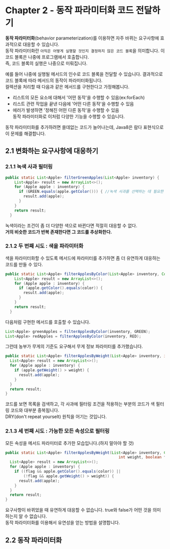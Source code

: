 # Chapter 2 - 동작 파라미터화 코드 전달하기
**동작 파라미터화**(behavior parameterization)를 이용하면 자주 바뀌는 요구사항에 효과적으로 대응할 수 있습니다.  
동작 파라미터화란 `아직은 어떻게 실행할 것인지 결정하지 않은 코드 블록`을 의미합니다. 이 코드 블록은 나중에 프로그램에서 호출합니다.  
즉, 코드 블록의 실행은 나중으로 미뤄집니다.  
  
예를 들어 나중에 실행될 메서드의 인수로 코드 블록을 전달할 수 있습니다. 결과적으로 코드 블록에 따라 메서드의 동작이 파라미터화됩니다.  
컬렉션을 처리할 때 다음과 같은 메서드를 구현한다고 가정해봅니다.  
- 리스트의 모든 요소에 대해서 '어떤 동작'을 수행할 수 있음(ex:forEach)    
- 리스트 관련 작업을 끝낸 다음에 '어떤 다른 동작'을 수행할 수 있음    
- 에러가 발생하면 '정해진 어떤 다른 동작'을 수행할 수 있음  
동작 파라미터화로 이처럼 다양한 기능을 수행할 수 있습니다.  
  
동작 파라미터화를 추가하려면 쓸데없는 코드가 늘어나는데, Java8은 람다 표현식으로 이 문제를 해결합니다.  

## 2.1 변화하는 요구사항에 대응하기
### 2.1.1 녹색 사과 필터링
```java
public static List<Apple> filterGreenApples(List<Apple> inventory) {
    List<Apple> result = new ArrayList<>();
    for (Apple apple : inventory) {
      if (GREEN.equals(apple.getColor())) { //녹색 사과를 선택하는 데 필요한 조건 
        result.add(apple);
      }
    }
    return result;
  }
```
녹색이라는 조건이 좀 더 다양한 색으로 바뀐다면 적절히 대응할 수 없다.  
**거의 비슷한 코드가 반복 존재한다면 그 코드를 추상화한다.**

### 2.1.2 두 번째 시도 : 색을 파라미터화
색을 파라미터화할 수 있도록 메서드에 파라미터를 추가하면 좀 더 유연하게 대응하는 코드를 만들 수 있다.  
```java
public static List<Apple> filterApplesByColor(List<Apple> inventory, Color color) {
    List<Apple> result = new ArrayList<>();
    for (Apple apple : inventory) {
      if (apple.getColor().equals(color)) {
        result.add(apple);
      }
    }
    return result;
  }
```
다음처럼 구현한 메서드를 호출할 수 있습니다.  
```java
List<Apple> greenApples = filterApplesByColor(inventory, GREEN);
List<Apple> redApples = filterApplesByColor(inventory, RED);
```
그런데 농부가 무게의 기준도 요구해서 무게 정보 파라미터를 추가했습니다.  
```java
public static List<Apple> filterApplesByWeight(List<Apple> inventory, int weight) {
  List<Apple> result = new ArrayList<>();
  for (Apple apple : inventory) {
    if (apple.getWeight() > weight) {
      result.add(apple);
    }
  }
  return result;
}
```
코드를 보면 목록을 검색하고, 각 사과에 필터링 조건을 적용하는 부분의 코드가 색 필터링 코드와 대부분 중복됩니다.  
DRY(don't repeat yourselt) 원칙을 어기는 것입니다.  
### 2.1.3 세 번째 시도 : 가능한 모든 속성으로 필터링 
모든 속성을 메서드 파라미터로 추가한 모습입니다.(하지 말아야 할 것)  
```java
public static List<Apple> filterApplesByWeight(List<Apple> inventory, Color color,
                                                  int weight, boolean flag) {
  List<Apple> result = new ArrayList<>();
  for (Apple apple : inventory) {
    if ((flag && apple.getColor().equals(color)) ||
        (!flag && apple.getWeight() > weight)) {
      result.add(apple);
    }
  }
  return result;
}
```
요구사항이 바뀌었을 때 유연하게 대응할 수 없습니다. true와 false가 어떤 것을 의미하는지 알 수 없습니다.  
동작 파라미터화를 이용해서 유연성을 얻는 방법을 설명합니다.  
## 2.2 동작 파라미터화

